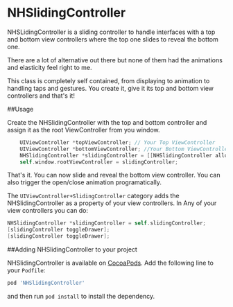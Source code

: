 NHSlidingController
===================

NHSLidingController is a sliding controller to handle interfaces with a top and bottom view controllers where the top one slides to reveal the bottom one.

There are a lot of alternative out there but none of them had the animations and elasticity feel right to me.

This class is completely self contained, from displaying to animation to handling taps and gestures. You create it, give it its top and bottom view controllers and that's it!

##Usage

Create the NHSlidingController with the top and bottom controller and assign it as the root ViewController from you window.

``` objective-c
	UIViewController *topViewController; // Your Top ViewController
	UIViewController *bottomViewController; //Your Bottom ViewController
	NHSlidingController *slidingController = [[NHSlidingController alloc] 	initWithTopViewController:topViewController 	bottomViewController:bottomViewController];
	self.window.rootViewController = slidingController;
```

That's it. You can now slide and reveal the bottom view controller.
You can also trigger the open/close animation programatically.

The `UIViewController+SlidingController` category adds the NHSlidingController as a property of your view controllers. In Any of your view controllers you can do:

``` objective-c
NHSlidingController *slidingController = self.slidingController;
[slidingController toggleDrawer];
[slidingController toggleDrawer];
```


##Adding NHSlidingController to your project

NHSlidingController is available on [CocoaPods](http://cocoapods.org). Add the following line to your `Podfile`:

``` ruby
pod 'NHSlidingController'
```
and then run `pod install` to install the dependency.

